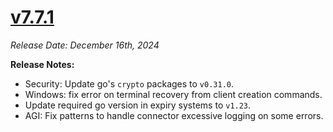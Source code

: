 # [v7.7.1](https://github.com/aerospike/aerolab/releases/tag/7.7.1)

_Release Date: December 16th, 2024_

**Release Notes:**
* Security: Update go's `crypto` packages to `v0.31.0`.
* Windows: fix error on terminal recovery from client creation commands.
* Update required go version in expiry systems to `v1.23`.
* AGI: Fix patterns to handle connector excessive logging on some errors.
